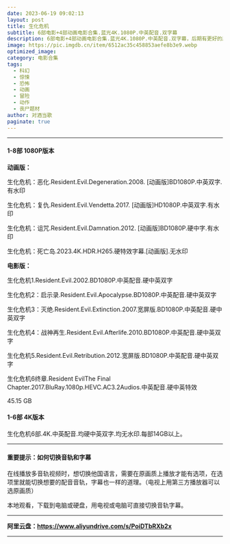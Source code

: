 ```yaml
---
date: 2023-06-19 09:02:13
layout: post
title: 生化危机
subtitle: 6部电影+4部动画电影合集.蓝光4K.1080P.中英配音.双字幕
description: 6部电影+4部动画电影合集.蓝光4K.1080P.中英配音.双字幕，后期有更好的版本会更新...
image: https://pic.imgdb.cn/item/6512ac35c458853aefe8b3e9.webp
optimized_image: 
category: 电影合集
tags:
  - 科幻
  - 惊悚
  - 恐怖
  - 动画
  - 冒险
  - 动作
  - 丧尸题材
author: 对酒当歌
paginate: true
---
```



---

#### 1-8部 1080P版本

**动画版：**

生化危机：恶化.Resident.Evil.Degeneration.2008. [动画版]BD1080P.中英双字.有水印

生化危机：复仇.Resident.Evil.Vendetta.2017. [动画版]HD1080P.中英双字.有水印

生化危机：诅咒.Resident.Evil.Damnation.2012. [动画版]BD1080P.硬中字.有水印

生化危机：死亡岛.2023.4K.HDR.H265.硬特效字幕.[动画版].无水印

**电影版：**

生化危机1.Resident.Evil.2002.BD1080P.中英配音.硬中英双字

生化危机2：启示录.Resident.Evil.Apocalypse.BD1080P.中英配音.硬中英双字

生化危机3：灭绝.Resident.Evil.Extinction.2007.宽屏版.BD1080P.中英配音.硬中英双字

生化危机4：战神再生.Resident.Evil.Afterlife.2010.BD1080P.中英配音.硬中英双字

生化危机5.Resident.Evil.Retribution.2012.宽屏版.BD1080P.中英配音.硬中英双字

生化危机6终章.Resident EvilThe Final Chapter.2017.BluRay.1080p.HEVC.AC3.2Audios.中英配音.硬中英特效

45.15 GB

#### 1-6部 4K版本

生化危机6部.4K.中英配音.均硬中英双字.均无水印.每部14GB以上。  

---

#### 重要提示：如何切换音轨和字幕

在线播放多音轨视频时，想切换他国语言，需要在原画质上播放才能有选项，在选项里就能切换想要的配音音轨，字幕也一样的道理。（电视上用第三方播放器可以选原画质）

本地观看，下载到电脑或硬盘，用电视或电脑可直接切换音轨字幕。

---

**阿里云盘：<https://www.aliyundrive.com/s/PoiDTbRXb2x>**

---
